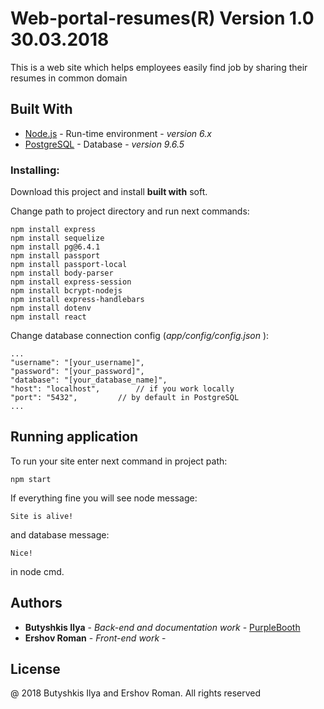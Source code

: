 # Web-portal-resumes(R) Version 1.0     30.03.2018

This is a web site which helps employees easily find job by sharing their resumes in common domain

## Built With

* [Node.js](http://nodejs.org) - Run-time environment - *version 6.x*
* [PostgreSQL](https://www.postgresql.org/) - Database - *version 9.6.5*

### Installing:

Download this project and install **built with** soft.

Change path to project directory and run next commands:

```
npm install express
npm install sequelize 
npm install pg@6.4.1 
npm install passport
npm install passport-local
npm install body-parser	
npm install express-session 
npm install bcrypt-nodejs
npm install express-handlebars 
npm install dotenv
npm install react
```
Change database connection config (*app/config/config.json* ):

```
...
"username": "[your_username]",
"password": "[your_password]",
"database": "[your_database_name]",
"host": "localhost", 		// if you work locally
"port": "5432", 		// by default in PostgreSQL
...
```  
## Running application

To run your site enter next command in project path:

```
npm start
```
If everything fine you will see node message:

```
Site is alive!
```
and  database message:

```
Nice!
```
in node cmd.

## Authors

* **Butyshkis Ilya** - *Back-end and documentation work* - [PurpleBooth](https://github.com/slyscrat)
* **Ershov Roman** - *Front-end work* - 
    
## License

@ 2018 Butyshkis Ilya and Ershov Roman. All rights reserved
